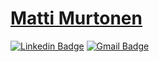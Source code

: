 # [Matti Murtonen](https://github.com/MattiMurtonen)

[![Linkedin Badge](https://img.shields.io/badge/-matti-murtonen-blue?style=flat-square&logo=Linkedin&logoColor=white&link=https://www.linkedin.com/in/matti-murtonen/)](https://www.linkedin.com/in/matti-murtonen/)
[![Gmail Badge](https://img.shields.io/badge/-matti@murtonen.org-c14438?style=flat-square&logo=Gmail&logoColor=white&link=mailto:matti@murtonen.org)](mailto:matti@murtonen.org)
